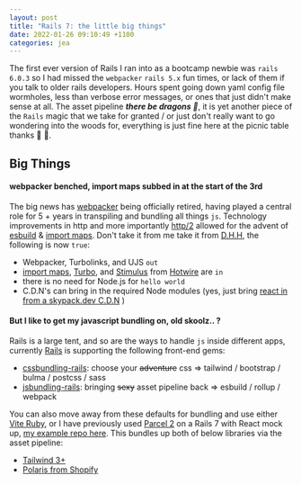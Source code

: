 ```yaml
---
layout: post
title: "Rails 7: the little big things"
date: 2022-01-26 09:10:49 +1100
categories: jea
---
```


<sl-format-date  date="{{page.date}}"  month="long"  day="numeric"  year="numeric"></sl-format-date>

The first ever version of Rails I ran into as a bootcamp newbie was `rails 6.0.3` so I had missed the `webpacker` `rails 5.x` fun times, or lack of them if you talk to older rails developers. Hours spent going down yaml config file wormholes, less than verbose error messages, or ones that just didn't make sense at all. The asset pipeline ***there be dragons 🐉***, it is yet another piece of the `Rails` magic that we take for granted / or just don't really want to go wondering into the woods for, everything is just fine here at the picnic table thanks 🍺 🧺.

## Big Things

#### webpacker benched, import maps subbed in at the start of the 3rd

The big news has [webpacker](https://github.com/rails/webpacker#webpacker-has-been-retired-) being officially retired, having played a central role for 5 + years in transpiling and bundling all things `js`. Technology improvements in http and more importantly [http/2](https://world.hey.com/dhh/rails-7-will-have-three-great-answers-to-javascript-in-2021-8d68191b) allowed for the advent of [esbuild](#) & [import maps](#). Don't take it from me take it from [D.H.H](https://youtu.be/PtxZvFnL2i0?t=119), the following is now `true`:

- Webpacker, Turbolinks, and UJS `out`
- [import maps](https://github.com/rails/importmap-rails), [Turbo](https://turbo.hotwired.dev/), and [Stimulus](https://stimulus.hotwired.dev/) from [Hotwire](https://hotwired.dev/) are `in`
- there is no need for Node.js for `hello world`
- C.D.N's can bring in the required Node modules (yes, just bring [react in from a skypack.dev C.D.N](https://youtu.be/PtxZvFnL2i0?t=1450) )

#### But I like to get my javascript bundling on, old skoolz.. ?

Rails is a large tent, and so are the ways to handle `js` inside different apps, currently [Rails](https://rubyonrails.org/2021/12/15/Rails-7-fulfilling-a-vision) is supporting the following front-end gems:

- [cssbundling-rails](https://github.com/rails/cssbundling-rails): choose your ~~adventure~~ css => tailwind / bootstrap / bulma / postcss / sass
- [jsbundling-rails](https://github.com/rails/jsbundling-rails): bringing ~~sexy~~ asset pipeline back => esbuild / rollup / webpack

You can also move away from these defaults for bundling and use either [Vite Ruby](https://vite-ruby.netlify.app/guide/introduction.html), or I have previously used [Parcel 2](https://parceljs.org/docs/) on a Rails 7 with React mock up, [my example repo here](https://github.com/matoni109/inertia-parcel). This bundles up both of below libraries via the asset pipeline:

- [Tailwind 3+](https://tailwindcss.com/)
- [Polaris from Shopify](https://polaris.shopify.com/)






